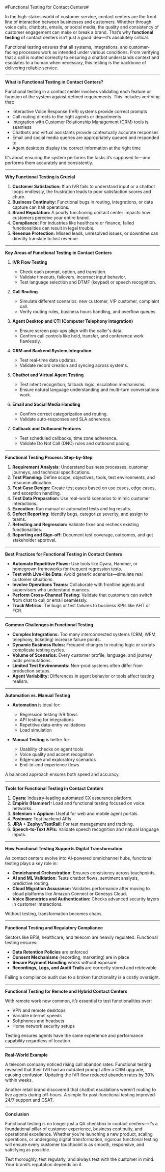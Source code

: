 
#Functional Testing for Contact Centers#

In the high-stakes world of customer service, contact centers are the front line of interaction between businesses and customers. Whether through voice calls, chatbots, emails, or social media, the quality and consistency of customer engagement can make or break a brand. That’s why **functional testing** of contact centers isn’t just a good idea—it’s absolutely critical.

Functional testing ensures that all systems, integrations, and customer-facing processes work as intended under various conditions. From verifying that a call is routed correctly to ensuring a chatbot understands context and escalates to a human when necessary, this testing is the backbone of delivering reliable service.

---

**What is Functional Testing in Contact Centers?**

Functional testing in a contact center involves validating each feature or function of the system against defined requirements. This includes verifying that:

* Interactive Voice Response (IVR) systems provide correct prompts
* Call routing directs to the right agents or departments
* Integration with Customer Relationship Management (CRM) tools is seamless
* Chatbots and virtual assistants provide contextually accurate responses
* Email and social media queries are appropriately queued and responded to
* Agent desktops display the correct information at the right time

It’s about ensuring the system performs the tasks it’s supposed to—and performs them accurately and consistently.

---

**Why Functional Testing is Crucial**

1. **Customer Satisfaction:** If an IVR fails to understand input or a chatbot loops endlessly, the frustration leads to poor satisfaction scores and churn.
2. **Business Continuity:** Functional bugs in routing, integrations, or data capture can halt operations.
3. **Brand Reputation:** A poorly functioning contact center impacts how customers perceive your entire brand.
4. **Compliance:** For industries like healthcare or finance, failed functionalities can result in legal trouble.
5. **Revenue Protection:** Missed leads, unresolved issues, or downtime can directly translate to lost revenue.

---

**Key Areas of Functional Testing in Contact Centers**

1. **IVR Flow Testing**

   * Check each prompt, option, and transition.
   * Validate timeouts, failovers, incorrect input behavior.
   * Test language selection and DTMF (keypad) or speech recognition.

2. **Call Routing**

   * Simulate different scenarios: new customer, VIP customer, complaint call.
   * Verify routing rules, business hours handling, and overflow queues.

3. **Agent Desktop and CTI (Computer Telephony Integration)**

   * Ensure screen pop-ups align with the caller's data.
   * Confirm call controls like hold, transfer, and conference work flawlessly.

4. **CRM and Backend System Integration**

   * Test real-time data updates.
   * Validate record creation and syncing across systems.

5. **Chatbot and Virtual Agent Testing**

   * Test intent recognition, fallback logic, escalation mechanisms.
   * Ensure natural language understanding and multi-turn conversations work.

6. **Email and Social Media Handling**

   * Confirm correct categorization and routing.
   * Validate auto-responses and SLA adherence.

7. **Callback and Outbound Features**

   * Test scheduled callbacks, time zone adherence.
   * Validate Do Not Call (DNC) rules and outbound pacing.

---

**Functional Testing Process: Step-by-Step**

1. **Requirement Analysis:** Understand business processes, customer journeys, and technical specifications.
2. **Test Planning:** Define scope, objectives, tools, test environments, and resource allocation.
3. **Test Case Design:** Create test cases based on use cases, edge cases, and exception handling.
4. **Test Data Preparation:** Use real-world scenarios to mimic customer interactions.
5. **Execution:** Run manual or automated tests and log results.
6. **Defect Reporting:** Identify bugs, categorize severity, and assign to teams.
7. **Retesting and Regression:** Validate fixes and recheck existing functionalities.
8. **Reporting and Sign-off:** Document test coverage, outcomes, and get stakeholder approval.

---

**Best Practices for Functional Testing in Contact Centers**

* **Automate Repetitive Flows:** Use tools like Cyara, Hammer, or homegrown frameworks for frequent regression tests.
* **Test with Live-like Data:** Avoid generic scenarios—simulate real customer situations.
* **Involve Operations Teams:** Collaborate with frontline agents and supervisors who understand nuances.
* **Perform Cross-Channel Testing:** Validate that customers can switch from chat to call or email seamlessly.
* **Track Metrics:** Tie bugs or test failures to business KPIs like AHT or FCR.

---

**Common Challenges in Functional Testing**

* **Complex Integrations:** Too many interconnected systems (CRM, WFM, telephony, ticketing) increase failure points.
* **Dynamic Business Rules:** Frequent changes to routing logic or scripts complicate testing cycles.
* **Volume of Scenarios:** Every customer profile, language, and journey adds permutations.
* **Limited Test Environments:** Non-prod systems often differ from production setups.
* **Agent Variability:** Differences in agent behavior or tools affect testing realism.

---

**Automation vs. Manual Testing**

* **Automation** is ideal for:

  * Regression testing IVR flows
  * API testing for integrations
  * Repetitive data-entry validations
  * Load simulation

* **Manual Testing** is better for:

  * Usability checks on agent tools
  * Voice quality and accent recognition
  * Edge-case and exploratory scenarios
  * End-to-end experience flows

A balanced approach ensures both speed and accuracy.

---

**Tools for Functional Testing in Contact Centers**

1. **Cyara:** Industry-leading automated CX assurance platform.
2. **Empirix (Hammer):** Load and functional testing focused on voice networks.
3. **Selenium + Appium:** Useful for web and mobile agent portals.
4. **Postman:** Test backend APIs.
5. **JIRA + Zephyr/TestRail:** For test management and tracking.
6. **Speech-to-Text APIs:** Validate speech recognition and natural language inputs.

---

**How Functional Testing Supports Digital Transformation**

As contact centers evolve into AI-powered omnichannel hubs, functional testing plays a key role in:

* **Omnichannel Orchestration:** Ensures consistency across touchpoints.
* **AI and ML Validation:** Tests chatbot flows, sentiment analysis, predictive routing.
* **Cloud Migration Assurance:** Validates performance after moving to cloud platforms like Amazon Connect or Genesys Cloud.
* **Voice Biometrics and Authentication:** Checks advanced security layers in customer interactions.

Without testing, transformation becomes chaos.

---

**Functional Testing and Regulatory Compliance**

Sectors like BFSI, healthcare, and telecom are heavily regulated. Functional testing ensures:

* **Data Retention Policies** are enforced
* **Consent Mechanisms** (recording, marketing) are in place
* **Secure Payment Handling** works without exposure
* **Recordings, Logs, and Audit Trails** are correctly stored and retrievable

Failing a compliance audit due to a broken functionality is a costly oversight.

---

**Functional Testing for Remote and Hybrid Contact Centers**

With remote work now common, it’s essential to test functionalities over:

* VPN and remote desktops
* Variable internet speeds
* Softphones and headsets
* Home network security setups

Testing ensures agents have the same experience and performance capability regardless of location.

---

**Real-World Example**

A telecom company noticed rising call abandon rates. Functional testing revealed that their IVR had an outdated prompt after a CRM upgrade, causing confusion. Updating the IVR flow reduced abandon rates by 30% within weeks.

Another retail brand discovered that chatbot escalations weren’t routing to live agents during off-hours. A simple fix post-functional testing improved 24/7 support and CSAT.

---

**Conclusion**

Functional testing is no longer just a QA checkbox in contact centers—it’s a foundational pillar of customer experience, business continuity, and operational excellence. Whether you’re launching a new product, scaling operations, or undergoing digital transformation, rigorous functional testing will ensure every customer touchpoint is as smooth, responsive, and satisfying as possible.

Test thoroughly, test regularly, and always test with the customer in mind. Your brand’s reputation depends on it.

